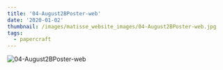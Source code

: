 ```yaml
---
title: '04-August2BPoster-web'
date: '2020-01-02'
thumbnail: /images/matisse_website_images/04-August2BPoster-web.jpg
tags:
  - papercraft
---
```


![04-August2BPoster-web](/images/matisse_website_images/04-August2BPoster-web.jpg)

